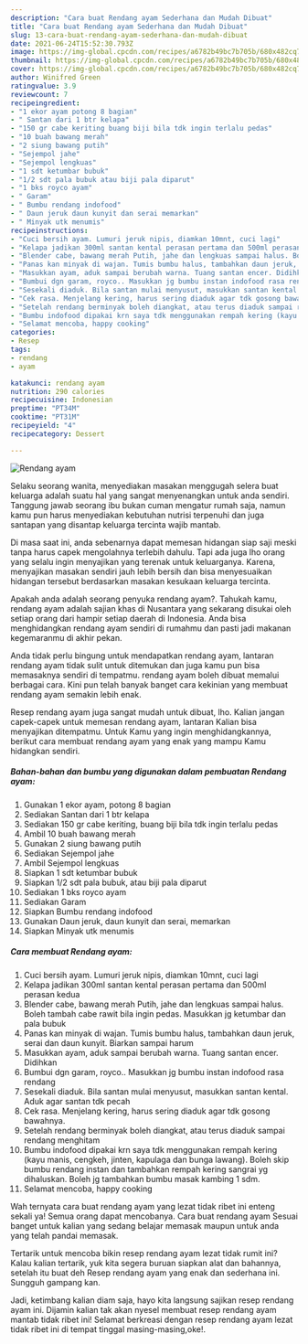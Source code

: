 ```yaml
---
description: "Cara buat Rendang ayam Sederhana dan Mudah Dibuat"
title: "Cara buat Rendang ayam Sederhana dan Mudah Dibuat"
slug: 13-cara-buat-rendang-ayam-sederhana-dan-mudah-dibuat
date: 2021-06-24T15:52:30.793Z
image: https://img-global.cpcdn.com/recipes/a6782b49bc7b705b/680x482cq70/rendang-ayam-foto-resep-utama.jpg
thumbnail: https://img-global.cpcdn.com/recipes/a6782b49bc7b705b/680x482cq70/rendang-ayam-foto-resep-utama.jpg
cover: https://img-global.cpcdn.com/recipes/a6782b49bc7b705b/680x482cq70/rendang-ayam-foto-resep-utama.jpg
author: Winifred Green
ratingvalue: 3.9
reviewcount: 7
recipeingredient:
- "1 ekor ayam potong 8 bagian"
- " Santan dari 1 btr kelapa"
- "150 gr cabe keriting buang biji bila tdk ingin terlalu pedas"
- "10 buah bawang merah"
- "2 siung bawang putih"
- "Sejempol jahe"
- "Sejempol lengkuas"
- "1 sdt ketumbar bubuk"
- "1/2 sdt pala bubuk atau biji pala diparut"
- "1 bks royco ayam"
- " Garam"
- " Bumbu rendang indofood"
- " Daun jeruk daun kunyit dan serai memarkan"
- " Minyak utk menumis"
recipeinstructions:
- "Cuci bersih ayam. Lumuri jeruk nipis, diamkan 10mnt, cuci lagi"
- "Kelapa jadikan 300ml santan kental perasan pertama dan 500ml perasan kedua"
- "Blender cabe, bawang merah Putih, jahe dan lengkuas sampai halus. Boleh tambah cabe rawit bila ingin pedas. Masukkan jg ketumbar dan pala bubuk"
- "Panas kan minyak di wajan. Tumis bumbu halus, tambahkan daun jeruk, serai dan daun kunyit. Biarkan sampai harum"
- "Masukkan ayam, aduk sampai berubah warna. Tuang santan encer. Didihkan"
- "Bumbui dgn garam, royco.. Masukkan jg bumbu instan indofood rasa rendang"
- "Sesekali diaduk. Bila santan mulai menyusut, masukkan santan kental. Aduk agar santan tdk pecah"
- "Cek rasa. Menjelang kering, harus sering diaduk agar tdk gosong bawahnya."
- "Setelah rendang berminyak boleh diangkat, atau terus diaduk sampai rendang menghitam"
- "Bumbu indofood dipakai krn saya tdk menggunakan rempah kering (kayu manis, cengkeh, jinten, kapulaga dan bunga lawang). Boleh skip bumbu rendang instan dan tambahkan rempah kering sangrai yg dihaluskan. Boleh jg tambahkan bumbu masak kambing 1 sdm."
- "Selamat mencoba, happy cooking"
categories:
- Resep
tags:
- rendang
- ayam

katakunci: rendang ayam 
nutrition: 290 calories
recipecuisine: Indonesian
preptime: "PT34M"
cooktime: "PT31M"
recipeyield: "4"
recipecategory: Dessert

---
```



![Rendang ayam](https://img-global.cpcdn.com/recipes/a6782b49bc7b705b/680x482cq70/rendang-ayam-foto-resep-utama.jpg)

Selaku seorang wanita, menyediakan masakan menggugah selera buat keluarga adalah suatu hal yang sangat menyenangkan untuk anda sendiri. Tanggung jawab seorang ibu bukan cuman mengatur rumah saja, namun kamu pun harus menyediakan kebutuhan nutrisi terpenuhi dan juga santapan yang disantap keluarga tercinta wajib mantab.

Di masa  saat ini, anda sebenarnya dapat memesan hidangan siap saji meski tanpa harus capek mengolahnya terlebih dahulu. Tapi ada juga lho orang yang selalu ingin menyajikan yang terenak untuk keluarganya. Karena, menyajikan masakan sendiri jauh lebih bersih dan bisa menyesuaikan hidangan tersebut berdasarkan masakan kesukaan keluarga tercinta. 



Apakah anda adalah seorang penyuka rendang ayam?. Tahukah kamu, rendang ayam adalah sajian khas di Nusantara yang sekarang disukai oleh setiap orang dari hampir setiap daerah di Indonesia. Anda bisa menghidangkan rendang ayam sendiri di rumahmu dan pasti jadi makanan kegemaranmu di akhir pekan.

Anda tidak perlu bingung untuk mendapatkan rendang ayam, lantaran rendang ayam tidak sulit untuk ditemukan dan juga kamu pun bisa memasaknya sendiri di tempatmu. rendang ayam boleh dibuat memalui berbagai cara. Kini pun telah banyak banget cara kekinian yang membuat rendang ayam semakin lebih enak.

Resep rendang ayam juga sangat mudah untuk dibuat, lho. Kalian jangan capek-capek untuk memesan rendang ayam, lantaran Kalian bisa menyajikan ditempatmu. Untuk Kamu yang ingin menghidangkannya, berikut cara membuat rendang ayam yang enak yang mampu Kamu hidangkan sendiri.

<!--inarticleads1-->

##### Bahan-bahan dan bumbu yang digunakan dalam pembuatan Rendang ayam:

1. Gunakan 1 ekor ayam, potong 8 bagian
1. Sediakan  Santan dari 1 btr kelapa
1. Sediakan 150 gr cabe keriting, buang biji bila tdk ingin terlalu pedas
1. Ambil 10 buah bawang merah
1. Gunakan 2 siung bawang putih
1. Sediakan Sejempol jahe
1. Ambil Sejempol lengkuas
1. Siapkan 1 sdt ketumbar bubuk
1. Siapkan 1/2 sdt pala bubuk, atau biji pala diparut
1. Sediakan 1 bks royco ayam
1. Sediakan  Garam
1. Siapkan  Bumbu rendang indofood
1. Gunakan  Daun jeruk, daun kunyit dan serai, memarkan
1. Siapkan  Minyak utk menumis




<!--inarticleads2-->

##### Cara membuat Rendang ayam:

1. Cuci bersih ayam. Lumuri jeruk nipis, diamkan 10mnt, cuci lagi
1. Kelapa jadikan 300ml santan kental perasan pertama dan 500ml perasan kedua
1. Blender cabe, bawang merah Putih, jahe dan lengkuas sampai halus. Boleh tambah cabe rawit bila ingin pedas. Masukkan jg ketumbar dan pala bubuk
1. Panas kan minyak di wajan. Tumis bumbu halus, tambahkan daun jeruk, serai dan daun kunyit. Biarkan sampai harum
1. Masukkan ayam, aduk sampai berubah warna. Tuang santan encer. Didihkan
1. Bumbui dgn garam, royco.. Masukkan jg bumbu instan indofood rasa rendang
1. Sesekali diaduk. Bila santan mulai menyusut, masukkan santan kental. Aduk agar santan tdk pecah
1. Cek rasa. Menjelang kering, harus sering diaduk agar tdk gosong bawahnya.
1. Setelah rendang berminyak boleh diangkat, atau terus diaduk sampai rendang menghitam
1. Bumbu indofood dipakai krn saya tdk menggunakan rempah kering (kayu manis, cengkeh, jinten, kapulaga dan bunga lawang). Boleh skip bumbu rendang instan dan tambahkan rempah kering sangrai yg dihaluskan. Boleh jg tambahkan bumbu masak kambing 1 sdm.
1. Selamat mencoba, happy cooking




Wah ternyata cara buat rendang ayam yang lezat tidak ribet ini enteng sekali ya! Semua orang dapat mencobanya. Cara buat rendang ayam Sesuai banget untuk kalian yang sedang belajar memasak maupun untuk anda yang telah pandai memasak.

Tertarik untuk mencoba bikin resep rendang ayam lezat tidak rumit ini? Kalau kalian tertarik, yuk kita segera buruan siapkan alat dan bahannya, setelah itu buat deh Resep rendang ayam yang enak dan sederhana ini. Sungguh gampang kan. 

Jadi, ketimbang kalian diam saja, hayo kita langsung sajikan resep rendang ayam ini. Dijamin kalian tak akan nyesel membuat resep rendang ayam mantab tidak ribet ini! Selamat berkreasi dengan resep rendang ayam lezat tidak ribet ini di tempat tinggal masing-masing,oke!.

